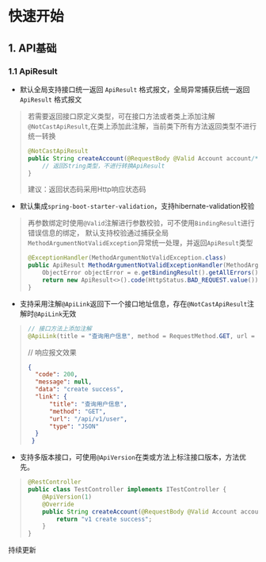 # 快速开始

## 1. API基础

### 1.1 ApiResult
* 默认全局支持接口统一返回 `ApiResult` 格式报文，全局异常捕获后统一返回`ApiResult` 格式报文
> 若需要返回接口原定义类型，可在接口方法或者类上添加注解`@NotCastApiResult`,在类上添加此注解，当前类下所有方法返回类型不进行统一转换
> ```java
> @NotCastApiResult
> public String createAccount(@RequestBody @Valid Account account/*, BindingResult bindingResult*/) {
>     // 返回String类型，不进行转换ApiResult 
> }
> ```
> 建议：返回状态码采用Http响应状态码

* 默认集成`spring-boot-starter-validation`，支持hibernate-validation校验
> 再参数绑定时使用`@Valid`注解进行参数校验，可不使用`BindingResult`进行错误信息的绑定，
> 默认支持校验通过捕获全局`MethodArgumentNotValidException`异常统一处理，并返回`ApiResult`类型
>```java
>@ExceptionHandler(MethodArgumentNotValidException.class)
>public ApiResult MethodArgumentNotValidExceptionHandler(MethodArgumentNotValidException e) {
>     ObjectError objectError = e.getBindingResult().getAllErrors().get(0);
>     return new ApiResult<>().code(HttpStatus.BAD_REQUEST.value()).message(objectError.getDefaultMessage());
>}
>```

* 支持采用注解`@ApiLink`返回下一个接口地址信息，存在`@NotCastApiResult`注解时`@ApiLink`无效
> ```java
> // 接口方法上添加注解
> @ApiLink(title = "查询用户信息", method = RequestMethod.GET, url = "/api/v1/user")
> ```
> // 响应报文效果
> ```json
> {
>  	"code": 200,
>  	"message": null,
>  	"data": "create success",
>  	"link": {
>  		"title": "查询用户信息",
>  		"method": "GET",
>  		"url": "/api/v1/user",
>  		"type": "JSON"
>  	}
>  }
> ```

* 支持多版本接口，可使用`@ApiVersion`在类或方法上标注接口版本，方法优先。
>```java
>@RestController
> public class TestController implements ITestController {
>     @ApiVersion(1)
>     @Override
>     public String createAccount(@RequestBody @Valid Account account) {
>         return "v1 create success";
>     }
> }
>``` 

持续更新